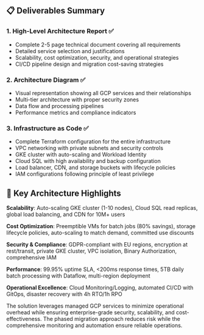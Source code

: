 ## 📋 **Deliverables Summary**

### 1. **High-Level Architecture Report** ✅
- Complete 2-5 page technical document covering all requirements
- Detailed service selection and justifications
- Scalability, cost optimization, security, and operational strategies
- CI/CD pipeline design and migration cost-saving strategies

### 2. **Architecture Diagram** ✅ 
- Visual representation showing all GCP services and their relationships
- Multi-tier architecture with proper security zones
- Data flow and processing pipelines
- Performance metrics and compliance indicators

### 3. **Infrastructure as Code** ✅
- Complete Terraform configuration for the entire infrastructure
- VPC networking with private subnets and security controls
- GKE cluster with auto-scaling and Workload Identity
- Cloud SQL with high availability and backup configuration
- Load balancer, CDN, and storage buckets with lifecycle policies
- IAM configurations following principle of least privilege

## 🎯 **Key Architecture Highlights**

**Scalability**: Auto-scaling GKE cluster (1-10 nodes), Cloud SQL read replicas, global load balancing, and CDN for 10M+ users

**Cost Optimization**: Preemptible VMs for batch jobs (80% savings), storage lifecycle policies, auto-scaling to match demand, committed use discounts

**Security & Compliance**: GDPR-compliant with EU regions, encryption at rest/transit, private GKE cluster, VPC isolation, Binary Authorization, comprehensive IAM

**Performance**: 99.95% uptime SLA, <200ms response times, 5TB daily batch processing with Dataflow, multi-region deployment

**Operational Excellence**: Cloud Monitoring/Logging, automated CI/CD with GitOps, disaster recovery with 4h RTO/1h RPO

The solution leverages managed GCP services to minimize operational overhead while ensuring enterprise-grade security, scalability, and cost-effectiveness. The phased migration approach reduces risk while the comprehensive monitoring and automation ensure reliable operations.